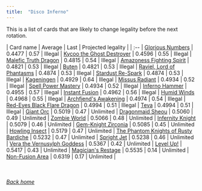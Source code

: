 ```yaml
---
title:  "Disco Inferno"
---
```


This is a list of cards that are likely to change legality before the next rotation.

| Card name | Average | Last | Projected legality |
| :-- |
[Glorious Numbers](https://db.ygoprodeck.com/card/?search=Glorious%20Numbers) | 0.4477 | 0.57 | Illegal |
[Kycoo the Ghost Destroyer](https://db.ygoprodeck.com/card/?search=Kycoo%20the%20Ghost%20Destroyer) | 0.4596 | 0.55 | Illegal |
[Malefic Truth Dragon](https://db.ygoprodeck.com/card/?search=Malefic%20Truth%20Dragon) | 0.4815 | 0.54 | Illegal |
[Amazoness Fighting Spirit](https://db.ygoprodeck.com/card/?search=Amazoness%20Fighting%20Spirit) | 0.4821 | 0.53 | Illegal |
[Buten](https://db.ygoprodeck.com/card/?search=Buten) | 0.4821 | 0.53 | Illegal |
[Raviel, Lord of Phantasms](https://db.ygoprodeck.com/card/?search=Raviel,%20Lord%20of%20Phantasms) | 0.4874 | 0.53 | Illegal |
[Stardust Re-Spark](https://db.ygoprodeck.com/card/?search=Stardust%20Re-Spark) | 0.4874 | 0.53 | Illegal |
[Kageningen](https://db.ygoprodeck.com/card/?search=Kageningen) | 0.4929 | 0.64 | Illegal |
[Missus Radiant](https://db.ygoprodeck.com/card/?search=Missus%20Radiant) | 0.4934 | 0.52 | Illegal |
[Spell Power Mastery](https://db.ygoprodeck.com/card/?search=Spell%20Power%20Mastery) | 0.4934 | 0.52 | Illegal |
[Inferno Hammer](https://db.ygoprodeck.com/card/?search=Inferno%20Hammer) | 0.4955 | 0.57 | Illegal |
[Instant Fusion](https://db.ygoprodeck.com/card/?search=Instant%20Fusion) | 0.4962 | 0.56 | Illegal |
[Humid Winds](https://db.ygoprodeck.com/card/?search=Humid%20Winds) | 0.4968 | 0.55 | Illegal |
[Archfiend's Awakening](https://db.ygoprodeck.com/card/?search=Archfiend's%20Awakening) | 0.4974 | 0.54 | Illegal |
[Red-Eyes Black Flare Dragon](https://db.ygoprodeck.com/card/?search=Red-Eyes%20Black%20Flare%20Dragon) | 0.4994 | 0.51 | Illegal |
[Teva](https://db.ygoprodeck.com/card/?search=Teva) | 0.4994 | 0.51 | Illegal |
[Giant Orc](https://db.ygoprodeck.com/card/?search=Giant%20Orc) | 0.5019 | 0.47 | Unlimited |
[Dragonmaid Sheou](https://db.ygoprodeck.com/card/?search=Dragonmaid%20Sheou) | 0.5060 | 0.49 | Unlimited |
[Zombie World](https://db.ygoprodeck.com/card/?search=Zombie%20World) | 0.5066 | 0.48 | Unlimited |
[Infernity Knight](https://db.ygoprodeck.com/card/?search=Infernity%20Knight) | 0.5079 | 0.46 | Unlimited |
[Gem-Knight Zirconia](https://db.ygoprodeck.com/card/?search=Gem-Knight%20Zirconia) | 0.5085 | 0.45 | Unlimited |
[Howling Insect](https://db.ygoprodeck.com/card/?search=Howling%20Insect) | 0.5179 | 0.47 | Unlimited |
[The Phantom Knights of Rusty Bardiche](https://db.ygoprodeck.com/card/?search=The%20Phantom%20Knights%20of%20Rusty%20Bardiche) | 0.5232 | 0.47 | Unlimited |
[Spright Jet](https://db.ygoprodeck.com/card/?search=Spright%20Jet) | 0.5238 | 0.46 | Unlimited |
[Vera the Vernusylph Goddess](https://db.ygoprodeck.com/card/?search=Vera%20the%20Vernusylph%20Goddess) | 0.5367 | 0.42 | Unlimited |
[Level Up!](https://db.ygoprodeck.com/card/?search=Level%20Up!) | 0.5417 | 0.43 | Unlimited |
[Magician's Restage](https://db.ygoprodeck.com/card/?search=Magician's%20Restage) | 0.5535 | 0.14 | Unlimited |
[Non-Fusion Area](https://db.ygoprodeck.com/card/?search=Non-Fusion%20Area) | 0.6319 | 0.17 | Unlimited |

<br>

###### [Back home](index)
